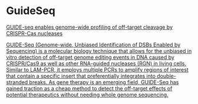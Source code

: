 
#	GuideSeq


[GUIDE-seq enables genome-wide profiling of off-target cleavage by CRISPR-Cas nucleases](https://www.nature.com/articles/nbt.3117)


[GUIDE-Seq (Genome-wide, Unbiased Identification of DSBs Enabled by Sequencing) is a molecular biology technique that allows for the unbiased in vitro detection of off-target genome editing events in DNA caused by CRISPR/Cas9 as well as other RNA-guided nucleases (RGN) in living cells. Similar to LAM-PCR, it employs multiple PCRs to amplify regions of interest that contain a specific insert that preferentially integrates into double-stranded breaks. As gene therapy is an emerging field, GUIDE-Seq has gained traction as a cheap method to detect the off-target effects of potential therapeutics without needing whole genome sequencing.](https://en.wikipedia.org/wiki/GUIDE-Seq)

